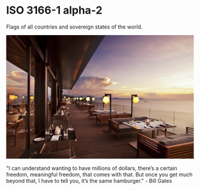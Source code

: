 # ISO 3166-1 alpha-2

Flags of all countries and sovereign states of the world.

![Matterhorn, Switzerland](https://github.com/eurohouse/mascarpone/blob/main/mascarpone.000.22.png?raw=true)

"I can understand wanting to have millions of dollars, there’s a certain freedom, meaningful freedom, that comes with that. But once you get much beyond that, I have to tell you, it’s the same hamburger." - Bill Gates
